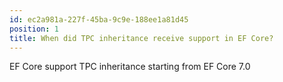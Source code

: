 ```yaml
---
id: ec2a981a-227f-45ba-9c9e-188ee1a81d45
position: 1
title: When did TPC inheritance receive support in EF Core?
---
```


EF Core support TPC inheritance starting from EF Core 7.0